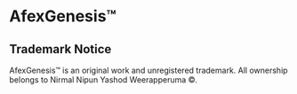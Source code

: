 # AfexGenesis™  

## Trademark Notice 
AfexGenesis™ is an original work and unregistered trademark. All ownership belongs to Nirmal Nipun Yashod Weerapperuma ©.
